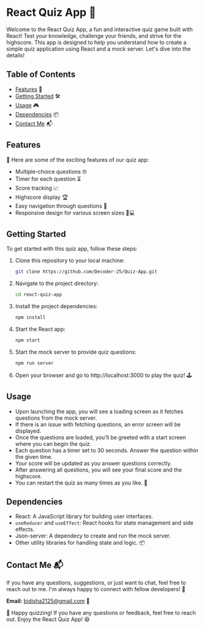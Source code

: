 # React Quiz App 🚀

Welcome to the React Quiz App, a fun and interactive quiz game built with React! Test your knowledge, challenge your friends, and strive for the highscore. This app is designed to help you understand how to create a simple quiz application using React and a mock server. Let's dive into the details!

## Table of Contents
- [Features](#features) 🌟
- [Getting Started](#getting-started) 🛠️
- [Usage](#usage) 🎮
- [Dependencies](#dependencies) 📦
- [Contact Me](#contact-me) 📬

## Features

🌟 Here are some of the exciting features of our quiz app:

- Multiple-choice questions 🤓
- Timer for each question ⏳
- Score tracking 📈
- Highscore display 🏆
- Easy navigation through questions 🔄
- Responsive design for various screen sizes 📱💻

## Getting Started

To get started with this quiz app, follow these steps:

1. Clone this repository to your local machine:

   ```bash
   git clone https://github.com/Decoder-25/Quiz-App.git
   ```

2. Navigate to the project directory:

   ```bash
   cd react-quiz-app
   ```

3. Install the project dependencies:

   ```bash
   npm install
   ```

4. Start the React app:

   ```bash
   npm start
   ```

5. Start the mock server to provide quiz questions:

   ```bash
   npm run server
   ```

6. Open your browser and go to http://localhost:3000 to play the quiz! 🕹️

## Usage

- Upon launching the app, you will see a loading screen as it fetches questions from the mock server.
- If there is an issue with fetching questions, an error screen will be displayed.
- Once the questions are loaded, you'll be greeted with a start screen where you can begin the quiz.
- Each question has a timer set to 30 seconds. Answer the question within the given time.
- Your score will be updated as you answer questions correctly.
- After answering all questions, you will see your final score and the highscore.
- You can restart the quiz as many times as you like. 🔄

## Dependencies

- React: A JavaScript library for building user interfaces.
- `useReducer` and `useEffect`: React hooks for state management and side effects.
- Json-server: A dependecy to create and run the mock server.
- Other utility libraries for handling state and logic. 📦

## Contact Me 📬

If you have any questions, suggestions, or just want to chat, feel free to reach out to me. I'm always happy to connect with fellow developers! 🙌

**Email:** [bidisha2125@gmail.com](mailto:bidisha2125@gmail.com) 📧

🚀 Happy quizzing! If you have any questions or feedback, feel free to reach out. Enjoy the React Quiz App! 😄

